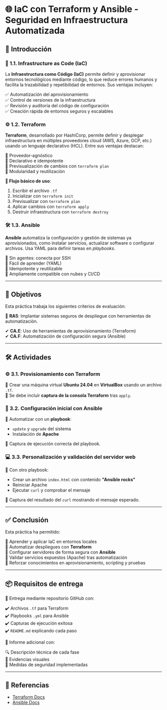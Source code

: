 # 🌐 IaC con Terraform y Ansible - Seguridad en Infraestructura Automatizada

## 📌 Introducción

### 🔄 1.1. Infrastructure as Code (IaC)

La **Infraestructura como Código (IaC)** permite definir y aprovisionar entornos tecnológicos mediante código, lo que reduce errores humanos y facilita la trazabilidad y repetibilidad de entornos. Sus ventajas incluyen:

✅ Automatización del aprovisionamiento  
✅ Control de versiones de la infraestructura  
✅ Revisión y auditoría del código de configuración  
✅ Creación rápida de entornos seguros y escalables  

### ⚙️ 1.2. Terraform

**Terraform**, desarrollado por HashiCorp, permite definir y desplegar infraestructura en múltiples proveedores cloud (AWS, Azure, GCP, etc.) usando un lenguaje declarativo (HCL). Entre sus ventajas destacan:

🔹 Proveedor-agnóstico  
🔹 Declarativo e idempotente  
🔹 Previsualización de cambios con `terraform plan`  
🔹 Modularidad y reutilización  

**🧪 Flujo básico de uso**:
1. Escribir el archivo `.tf`  
2. Inicializar con `terraform init`  
3. Previsualizar con `terraform plan`  
4. Aplicar cambios con `terraform apply`  
5. Destruir infraestructura con `terraform destroy`  

### 🛠️ 1.3. Ansible

**Ansible** automatiza la configuración y gestión de sistemas ya aprovisionados, como instalar servicios, actualizar software o configurar archivos. Usa YAML para definir tareas en *playbooks*.

🔹 Sin agentes: conecta por SSH  
🔹 Fácil de aprender (YAML)  
🔹 Idempotente y reutilizable  
🔹 Ampliamente compatible con nubes y CI/CD  

---

## 🎯 Objetivos

Esta práctica trabaja los siguientes criterios de evaluación:

📌 **RA5**: Implantar sistemas seguros de despliegue con herramientas de automatización.  

✔ **CA.E**: Uso de herramientas de aprovisionamiento (Terraform)  
✔ **CA.F**: Automatización de configuración segura (Ansible)  

---

## 🛠️ Actividades

### ⚙️ 3.1. Provisionamiento con Terraform

📄 Crear una máquina virtual **Ubuntu 24.04** en **VirtualBox** usando un archivo `.tf`.  
📸 Se debe incluir **captura de la consola Terraform** tras `apply`.

### 🔧 3.2. Configuración inicial con Ansible

📄 Automatizar con un **playbook**:

- `update` y `upgrade` del sistema
- Instalación de **Apache**

📸 Captura de ejecución correcta del playbook.

### 💻 3.3. Personalización y validación del servidor web

📄 Con otro playbook:

- Crear un archivo `index.html` con contenido **"Ansible rocks"**
- Reiniciar Apache
- Ejecutar `curl` y comprobar el mensaje

📸 Captura del resultado del `curl` mostrando el mensaje esperado.

---

## ✅ Conclusión

Esta práctica ha permitido:

🔹 Aprender y aplicar IaC en entornos locales  
🔹 Automatizar despliegues con **Terraform**  
🔹 Configurar servidores de forma segura con **Ansible**  
🔹 Validar servicios expuestos (Apache) tras automatización  
🔹 Reforzar conocimientos en aprovisionamiento, scripting y pruebas  

---

## 📦 Requisitos de entrega

📂 Entrega mediante repositorio GitHub con:

✔️ Archivos `.tf` para Terraform  
✔️ Playbooks `.yml` para Ansible  
✔️ Capturas de ejecución exitosa  
✔️ `README.md` explicando cada paso  

📝 Informe adicional con:

🔍 Descripción técnica de cada fase  
📸 Evidencias visuales  
🔐 Medidas de seguridad implementadas  

---

## 📖 Referencias

- [Terraform Docs](https://developer.hashicorp.com/terraform/docs)  
- [Ansible Docs](https://docs.ansible.com/)  
